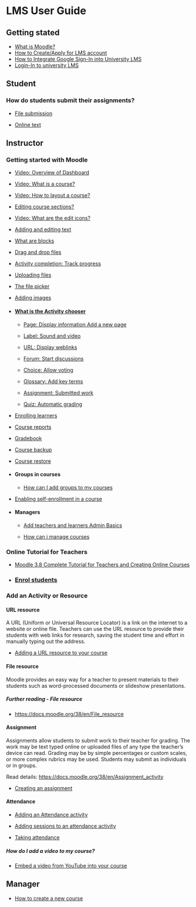 # LMS User Guide

## Getting stated

- [What is Moodle?](moodle.md)
- [How to Create/Apply for LMS account](lms-account.md)
- [How to Integrate Google Sign-In into University LMS](google-signin.md)
- [Login-In to university LMS](google-signin.md)

## Student

### How do students submit their assignments?

- [File submission](file-submission.md)

- [Online text](onlne-text.md)

## Instructor

### Getting started with Moodle

- [Video: Overview of Dashboard](https://youtu.be/BFFaOXTa6w4)

- [Video: What is a course?](https://youtu.be/2Kch9PbrxLM)

- [Video: How to layout a course?](https://youtu.be/gw0R_j803cI)

- [Editing course sections?](https://youtu.be/f0Th6YxCiDk)

- [Video: What are the edit icons?](https://youtu.be/RPYnGh86SMY)

- [Adding and editing text](https://youtu.be/VCT3elrN0sk)

- [What are blocks](https://youtu.be/wONAG6T_15Y)
  
- [Drag and drop files](https://youtu.be/gFqh5Rs-GI8)

- [Activity completion: Track progress](https://youtu.be/dg_xsI6US1o)

- [Uploading files](https://youtu.be/gmRVvMs4cGA)
  
- [The file picker](https://youtu.be/ZB94J2ZP-fU)
  
- [Adding images](https://youtu.be/RZ_9xGgsJWM)
  
- #### [What is the Activity chooser](https://youtu.be/etQxL7vLZQo)
  
  - [Page: Display information Add a new page](https://youtu.be/mrVESzdH1wY)
  
  - [Label: Sound and video](https://youtu.be/CnFLZtDYMk8)

  - [URL: Display weblinks](https://youtu.be/2o_A7SW4jNw)

  - [Forum: Start discussions](https://youtu.be/UYqiLhJvSqA)

  - [Choice: Allow voting](https://youtu.be/kHAIe_mkiMs)
  
  - [Glossary: Add key terms](https://youtu.be/NRwpD6YDNk8)
  
  - [Assignment: Submitted work](https://youtu.be/Gai1xlVSFTY)
  
  - [Quiz: Automatic grading](https://youtu.be/uIttvaFguws)
  
- [Enrolling learners](https://youtu.be/qZrjEjN3U2o)
  
- [Course reports](https://youtu.be/JilTgHJqlGI)
  
- [Gradebook](https://youtu.be/FyuqQxV2ZK8)

- [Course backup](https://youtu.be/WBrZQ2EbgqM)

- [Course restore](https://youtu.be/qqV2Qr3eTNE)

- #### Groups in courses

  - [How can I add groups to my courses](https://youtu.be/Gaq1M9-ETtQ)
  
- [Enabling self-enrollment in a course](https://youtu.be/WQNSs_sAUiY)

- #### Managers
  
  - [Add teachers and learners Admin Basics](https://youtu.be/V3JDTrVUdEY)
  
  - [How can i manage courses](https://youtu.be/GmkX6V-dQe8)

### Online Tutorial for Teachers

- [Moodle 3.8 Complete Tutorial for Teachers and Creating Online Courses](https://youtu.be/hl74T-31tKI)

- ### [Enrol students](enroll-students.md)

### Add an Activity or Resource

#### URL resource

A URL (Uniform or Universal Resource Locator) is a link on the internet to a website or online file. Teachers can use the URL resource to provide their students with web links for research, saving the student time and effort in manually typing out the address.

- [Adding a URL resource to your course](url-resource.md)

#### File resource

Moodle provides an easy way for a teacher to present materials to their students such as word-processed documents or slideshow presentations. 

##### Further reading - File resource

- <https://docs.moodle.org/38/en/File_resource>

#### Assignment

Assignments allow students to submit work to their teacher for grading. The work may be text typed online or uploaded files of any type the teacher’s device can read. Grading may be by simple percentages or custom scales, or more complex rubrics may be used. Students may submit as individuals or in groups.

Read details: <https://docs.moodle.org/38/en/Assignment_activity>

- [Creating an assignment](create-assignment.md)

#### Attendance

- [Adding an Attendance activity](add-attendance.md)

- [Adding sessions to an attendance activity](add-attendance-session.md)

- [Taking attendance](taking-attendance.md)

##### How do I add a video to my course?

- [Embed a video from YouTube into your course](embed-video.md)

## Manager

- [How to create a new course](add-course.md)
